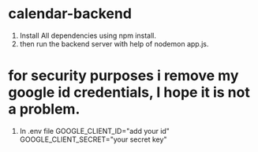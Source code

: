 # calendar-backend

1. Install All dependencies using npm install.
2. then run the backend server with help of nodemon app.js.

# for security purposes i remove my google id credentials, I hope it is not a problem.

1. In .env file
    GOOGLE_CLIENT_ID="add your id"
    GOOGLE_CLIENT_SECRET="your secret key"